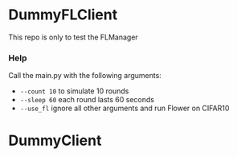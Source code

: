 # DummyFLClient
This repo is only to test the FLManager

### Help
Call the main.py with the following arguments:

- `--count 10` to simulate 10 rounds
- `--sleep 60` each round lasts 60 seconds
- `--use_fl` ignore all other arguments and run Flower on CIFAR10
# DummyClient

